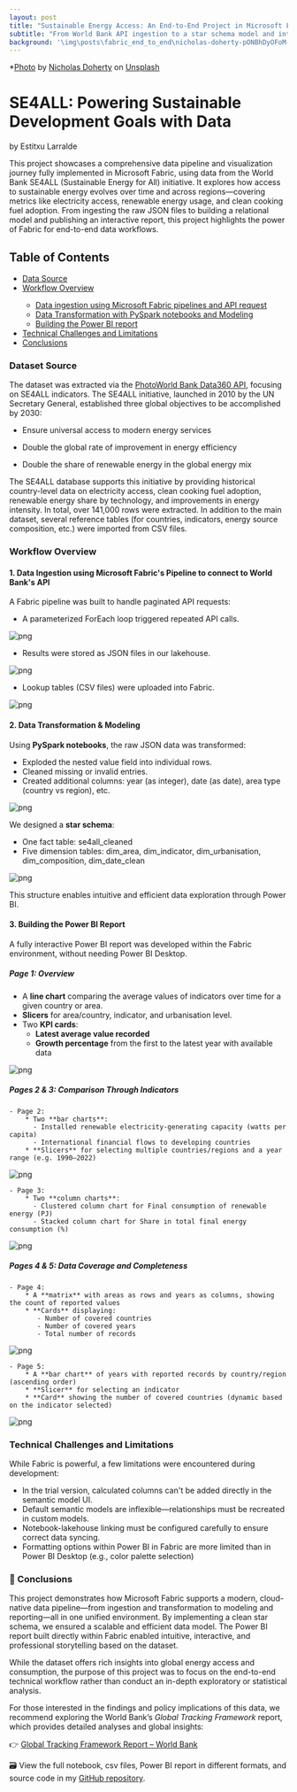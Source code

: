 ```yaml
---
layout: post
title: "Sustainable Energy Access: An End-to-End Project in Microsoft Fabric"
subtitle: "From World Bank API ingestion to a star schema model and interactive Power BI dashboard"
background: '\img\posts\fabric_end_to_end\nicholas-doherty-pONBhDyOFoM-unsplash.jpg'
---
```


*<a href="https://unsplash.com/photos/white-electic-windmill-pONBhDyOFoM?utm_content=creditShareLink&utm_medium=referral&utm_source=unsplash">Photo</a> by <a href="https://unsplash.com/@nrdoherty">Nicholas Doherty</a> on <a href="https://unsplash.com">Unsplash</a>



# SE4ALL: Powering Sustainable Development Goals with Data
by Estitxu Larralde

      
This project showcases a comprehensive data pipeline and visualization journey fully implemented in Microsoft Fabric, using data from the World Bank SE4ALL (Sustainable Energy for All) initiative. It explores how access to sustainable energy evolves over time and across regions—covering metrics like electricity access, renewable energy usage, and clean cooking fuel adoption. From ingesting the raw JSON files to building a relational model and publishing an interactive report, this project highlights the power of Fabric for end-to-end data workflows.


## Table of Contents
<ul>
<li><a href="#datasource">Data Source</a></li>
<li><a href="#workflow">Workflow Overview</a></li>
 <ul>
      <li><a href="#pipeline">Data ingestion using Microsoft Fabric pipelines and API request</a></li>
      <li><a href="#transformation">Data Transformation with PySpark notebooks and Modeling</a></li>
      <li><a href="#powerbi">Building the Power BI report</a></li>
    </ul>
<li><a href="#challenge">Technical Challenges and Limitations</a></li>
<li><a href="#conclusions">Conclusions</a></li>
</ul>


<a id='datasource'></a>

### Dataset Source


The dataset was extracted via the <a href="https://data360.worldbank.org/en/api">PhotoWorld Bank Data360 API</a>, focusing on SE4ALL indicators. The SE4ALL initiative, launched in 2010 by the UN Secretary General, established three global objectives to be accomplished by 2030:

*	Ensure universal access to modern energy services

*	Double the global rate of improvement in energy efficiency

*	Double the share of renewable energy in the global energy mix

The SE4ALL database supports this initiative by providing historical country-level data on electricity access, clean cooking fuel adoption, renewable energy share by technology, and improvements in energy intensity.
In total, over 141,000 rows were extracted. In addition to the main dataset, several reference tables (for countries, indicators, energy source composition, etc.) were imported from CSV files.


<a id='workflow'></a>

### Workflow Overview

<a id='pipeline'></a>

#### 1. Data Ingestion using Microsoft Fabric's Pipeline to connect to World Bank's API

A Fabric pipeline was built to handle paginated API requests:
*	A parameterized ForEach loop triggered repeated API calls.

![png](\img\posts\fabric_end_to_end\Pipeline_1.png)

*	Results were stored as JSON files in our lakehouse.

![png](\img\posts\fabric_end_to_end\Json_pages.png)

*	Lookup tables (CSV files) were uploaded into Fabric.

![png](\img\posts\fabric_end_to_end\Upload_csv.png)


<a id='transformation'></a>

#### 2. Data Transformation & Modeling

Using **PySpark notebooks**, the raw JSON data was transformed:
*	Exploded the nested value field into individual rows.
*	Cleaned missing or invalid entries.
*	Created additional columns: year (as integer), date (as date), area type (country vs region), etc.

![png](\img\posts\fabric_end_to_end\notebook.png)


We designed a **star schema**:
*	One fact table: se4all_cleaned
*	Five dimension tables: dim_area, dim_indicator, dim_urbanisation, dim_composition, dim_date_clean

![png](\img\posts\fabric_end_to_end\Semantic_model.png)

This structure enables intuitive and efficient data exploration through Power BI.

<a id='powerbi'></a>

#### 3. Building the Power BI Report

A fully interactive Power BI report was developed within the Fabric environment, without needing Power BI Desktop.

##### *Page 1: Overview*
*	A **line chart** comparing the average values of indicators over time for a given country or area.
*	**Slicers** for area/country, indicator, and urbanisation level.
*	Two **KPI cards**:
    * **Latest average value recorded**
    * **Growth percentage** from the first to the latest year with available data

![png](\img\posts\fabric_end_to_end\Page_1.png)


##### *Pages 2 & 3: Comparison Through Indicators*
    
    - Page 2: 
        * Two **bar charts**:
	      - Installed renewable electricity-generating capacity (watts per capita)
          - International financial flows to developing countries
        * **Slicers** for selecting multiple countries/regions and a year range (e.g. 1990–2022)

![png](\img\posts\fabric_end_to_end\Page_2.png)

    - Page 3:
        * Two **column charts**:
          - Clustered column chart for Final consumption of renewable energy (PJ)
          - Stacked column chart for Share in total final energy consumption (%)

![png](\img\posts\fabric_end_to_end\Page_3.png)


##### *Pages 4 & 5: Data Coverage and Completeness*

    - Page 4:
        * A **matrix** with areas as rows and years as columns, showing the count of reported values
        * **Cards** displaying:
           - Number of covered countries
           - Number of covered years
           - Total number of records

![png](\img\posts\fabric_end_to_end\Picture_4.png)

    - Page 5:
        * A **bar chart** of years with reported records by country/region (ascending order)
        * **Slicer** for selecting an indicator
        * **Card** showing the number of covered countries (dynamic based on the indicator selected)

![png](\img\posts\fabric_end_to_end\Picture_5.png)


<a id='challenge'></a>

### Technical Challenges and Limitations

While Fabric is powerful, a few limitations were encountered during development:
*	In the trial version, calculated columns can't be added directly in the semantic model UI.
*	Default semantic models are inflexible—relationships must be recreated in custom models.
*	Notebook-lakehouse linking must be configured carefully to ensure correct data syncing.
*   Formatting options within Power BI in Fabric are more limited than in Power BI Desktop (e.g., color palette selection)

<a id='conclusions'></a>
### 📌 Conclusions

This project demonstrates how Microsoft Fabric supports a modern, cloud-native data pipeline—from ingestion and transformation to modeling and reporting—all in one unified environment. By implementing a clean star schema, we ensured a scalable and efficient data model. The Power BI report built directly within Fabric enabled intuitive, interactive, and professional storytelling based on the dataset.

While the dataset offers rich insights into global energy access and consumption, the purpose of this project was to focus on the end-to-end technical workflow rather than conduct an in-depth exploratory or statistical analysis. 

For those interested in the findings and policy implications of this data, we recommend exploring the World Bank’s *Global Tracking Framework* report, which provides detailed analyses and global insights:

👉 [Global Tracking Framework Report – World Bank](https://www.worldbank.org/en/topic/energy/publication/Global-Tracking-Framework-Report)

🗃 View the full notebook, csv files, Power BI report in different formats, and source code in my <a href="https://github.com/Pitxunet/Fabric-end-to-end-project">GitHub repository</a>.